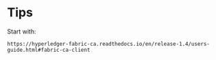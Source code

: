# Tips
Start with:
```
https://hyperledger-fabric-ca.readthedocs.io/en/release-1.4/users-guide.html#fabric-ca-client
```